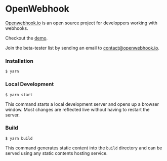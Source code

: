 # OpenWebhook

[Openwebhook.io](https://www.openwebhook.io/) is an open source project for developpers working with webhooks.

Checkout the [demo](https://demo.openwebhook.io/).

Join the beta-tester list by sending an email to contact@openwebhook.io.

### Installation

```
$ yarn
```

### Local Development

```
$ yarn start
```

This command starts a local development server and opens up a browser window. Most changes are reflected live without having to restart the server.

### Build

```
$ yarn build
```

This command generates static content into the `build` directory and can be served using any static contents hosting service.
